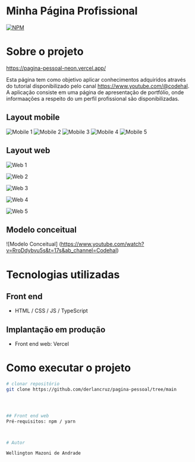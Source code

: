# Minha Página Profissional
[![NPM](https://img.shields.io/npm/l/react)](https://github.com/derlancruz/pagina-pessoal/blob/main/LICENSE)

# Sobre o projeto

https://pagina-pessoal-neon.vercel.app/

Esta página tem como objetivo aplicar conhecimentos adquiridos através do tutorial disponibilizado pelo canal https://www.youtube.com/@codehal. 
A aplicação consiste em uma página de apresentação de portfólio, onde informaações a respeito do um perfil profissional são disponibilizadas.

## Layout mobile
![Mobile 1](https://github.com/derlancruz/pagina-pessoal/blob/main/Layout-mobile.png) ![Mobile 2](https://github.com/derlancruz/pagina-pessoal/blob/main/Layout-mobile2.png) 
![Mobile 3](https://github.com/derlancruz/pagina-pessoal/blob/main/Layout-mobile3.png) ![Mobile 4](https://github.com/derlancruz/pagina-pessoal/blob/main/Layout-mobile4.png)
![Mobile 5](https://github.com/derlancruz/pagina-pessoal/blob/main/Layout-mobile5.png)

## Layout web
![Web 1](https://github.com/derlancruz/pagina-pessoal/blob/main/Layout-web1.png)

![Web 2](https://github.com/derlancruz/pagina-pessoal/blob/main/Layout-web2.png)

![Web 3](https://github.com/derlancruz/pagina-pessoal/blob/main/Layout-web3.png)

![Web 4](https://github.com/derlancruz/pagina-pessoal/blob/main/Layout-web4.png)

![Web 5](https://github.com/derlancruz/pagina-pessoal/blob/main/Layout-web5.png)

## Modelo conceitual
![Modelo Conceitual] (https://www.youtube.com/watch?v=RroDdybvu5s&t=17s&ab_channel=Codehal)

# Tecnologias utilizadas
## Front end
- HTML / CSS / JS / TypeScript

## Implantação em produção
- Front end web: Vercel


# Como executar o projeto


```bash
# clonar repositório
git clone https://github.com/derlancruz/pagina-pessoal/tree/main




## Front end web
Pré-requisitos: npm / yarn



# Autor

Wellington Mazoni de Andrade

